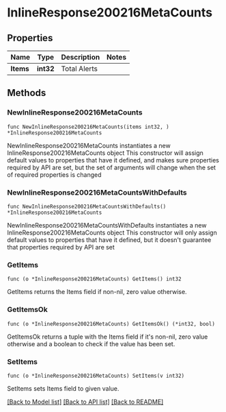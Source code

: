 # InlineResponse200216MetaCounts

## Properties

Name | Type | Description | Notes
------------ | ------------- | ------------- | -------------
**Items** | **int32** | Total Alerts | 

## Methods

### NewInlineResponse200216MetaCounts

`func NewInlineResponse200216MetaCounts(items int32, ) *InlineResponse200216MetaCounts`

NewInlineResponse200216MetaCounts instantiates a new InlineResponse200216MetaCounts object
This constructor will assign default values to properties that have it defined,
and makes sure properties required by API are set, but the set of arguments
will change when the set of required properties is changed

### NewInlineResponse200216MetaCountsWithDefaults

`func NewInlineResponse200216MetaCountsWithDefaults() *InlineResponse200216MetaCounts`

NewInlineResponse200216MetaCountsWithDefaults instantiates a new InlineResponse200216MetaCounts object
This constructor will only assign default values to properties that have it defined,
but it doesn't guarantee that properties required by API are set

### GetItems

`func (o *InlineResponse200216MetaCounts) GetItems() int32`

GetItems returns the Items field if non-nil, zero value otherwise.

### GetItemsOk

`func (o *InlineResponse200216MetaCounts) GetItemsOk() (*int32, bool)`

GetItemsOk returns a tuple with the Items field if it's non-nil, zero value otherwise
and a boolean to check if the value has been set.

### SetItems

`func (o *InlineResponse200216MetaCounts) SetItems(v int32)`

SetItems sets Items field to given value.



[[Back to Model list]](../README.md#documentation-for-models) [[Back to API list]](../README.md#documentation-for-api-endpoints) [[Back to README]](../README.md)


